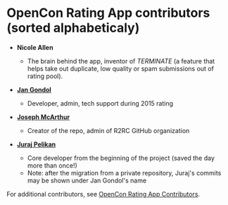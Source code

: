 ﻿# OpenCon Rating App contributors (sorted alphabeticaly)

* **Nicole Allen**

  * The brain behind the app, inventor of *TERMINATE*
    (a feature that helps take out duplicate, low quality
    or spam submissions out of rating pool).

* **[Jan Gondol](https://github.com/jangondol)**

  * Developer, admin, tech support during 2015 rating

* **[Joseph McArthur](https://github.com/JosephMcArthur)**

  * Creator of the repo, admin of R2RC GitHub organization

* **[Juraj Pelikan](https://github.com/jurajpelikan)**

  * Core developer from the beginning of the project
    (saved the day more than once!)
  * Note: after the migration from a private repository,
    Juraj's commits may be shown under Jan Gondol's name

For additional contributors, see [OpenCon Rating App Contributors](https://github.com/RightToResearch/OpenCon-Rating-App/contributors).
